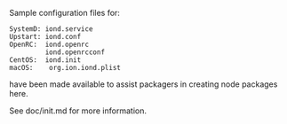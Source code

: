 Sample configuration files for:
```
SystemD: iond.service
Upstart: iond.conf
OpenRC:  iond.openrc
         iond.openrcconf
CentOS:  iond.init
macOS:    org.ion.iond.plist
```
have been made available to assist packagers in creating node packages here.

See doc/init.md for more information.

